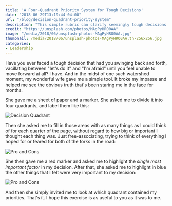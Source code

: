 ```yaml
---
title: 'A Four-Quadrant Priority System for Tough Decisions'
date: "2018-06-29T13:19:44-04:00"
url: "/blog/decision-quadrant-priority-system"
description: "This simple rubric can clarify seemingly tough decisions by helping prioritize what matters most."
credit: "https://unsplash.com/photos/MAgPyHRO0AA"
image: "/media/2018/06/unsplash-photos-MAgPyHRO0AA.jpg"
thumbnail: /media/2018/06/unsplash-photos-MAgPyHRO0AA.tn-256x256.jpg
categories:
- Leadership
---
```


Have you ever faced a tough decision that had you swinging back and forth, vacillating between "let's do it" and "I'm afraid" until you feel unable to move forward at all?
I have.
And in the midst of one such watershed moment, my wonderful wife gave me a simple tool.
It broke my impasse and helped me see the obvious truth that's been staring me in the face for months.  

<!--more-->

She gave me a sheet of paper and a marker.
She asked me to divide it into four quadrants, and label them like this:

![Decision Quadrant](/media/2018/06/decision-quadrant.png)

Then she asked me to fill in those areas with as many things as I could think of for each quarter of the page, without regard to how big or important I thought each thing was.
Just free-associating, trying to think of everything I hoped for or feared for both of the forks in the road:

![Pro and Cons](/media/2018/06/decision-quadrant-filled.png)

She then gave me a red marker and asked me to highlight the *single most important factor* in my decision.
After that, she asked me to highlight in blue the other things that I felt were very important to my decision:

![Pro and Cons](/media/2018/06/decision-quadrant-prioritized.png)

And then she simply invited me to look at which quadrant contained my priorities.
That's it.
I hope this exercise is as useful to you as it was to me.
